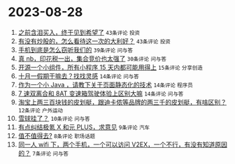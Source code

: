 # 2023-08-28

1. [之前含泪买入，终于见到希望了](https://www.v2ex.com/t/968738) `43条评论` `投资`
1. [有没有炒股的，怎么看待这一次的大利好？](https://www.v2ex.com/t/968740) `43条评论` `投资`
1. [手机到底是怎么窃听我们的](https://www.v2ex.com/t/968739) `39条评论` `问与答`
1. [真 nb，印花税一出，集合竞价也太强了](https://www.v2ex.com/t/968742) `30条评论` `问与答`
1. [开源一个小组件，所有小程序 15 天内都可能用得上](https://www.v2ex.com/t/968745) `15条评论` `分享创造`
1. [十月一假期干嘛去？找找灵感](https://www.v2ex.com/t/968752) `14条评论` `问与答`
1. [作为一个小 Java ，请教下关于页面静态化的技术](https://www.v2ex.com/t/968750) `14条评论` `程序员`
1. [7 速双离合和 8AT 变速箱驾驶体验上区别大嘛](https://www.v2ex.com/t/968733) `14条评论` `问与答`
1. [淘宝上两三百块钱的皮划艇，跟迪卡侬等品牌的两三千的皮划艇，有啥区别？](https://www.v2ex.com/t/968732) `12条评论` `户外运动`
1. [雪球挂了？](https://www.v2ex.com/t/968749) `10条评论` `问与答`
1. [有点纠结极氪 X 和元 PLUS，求意见](https://www.v2ex.com/t/968753) `9条评论` `汽车`
1. [值不值得去?](https://www.v2ex.com/t/968754) `8条评论` `职场话题`
1. [同一人 wifi 下，两个手机，一个可以访问 V2EX，一个不行，有没有知道原因的？](https://www.v2ex.com/t/968735) `7条评论` `问与答`
